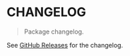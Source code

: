 # CHANGELOG

> Package changelog.

See [GitHub Releases](https://github.com/stdlib-js/stats-base-dists-discrete-uniform-pmf/releases) for the changelog.